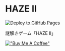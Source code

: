 # HAZE II

[![Deploy to GitHub Pages](https://github.com/kaiiy/haze-ii/actions/workflows/deploy.yml/badge.svg)](https://github.com/kaiiy/haze-ii/actions/workflows/deploy.yml)

謎解きゲーム「HAZE II」

[!["Buy Me A Coffee"](https://www.buymeacoffee.com/assets/img/custom_images/orange_img.png)](https://www.buymeacoffee.com/kaiiy)
